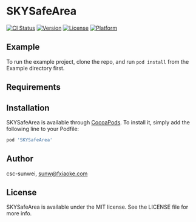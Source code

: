 # SKYSafeArea

[![CI Status](http://img.shields.io/travis/csc-sunwei/SKYSafeArea.svg?style=flat)](https://travis-ci.org/csc-sunwei/SKYSafeArea)
[![Version](https://img.shields.io/cocoapods/v/SKYSafeArea.svg?style=flat)](http://cocoapods.org/pods/SKYSafeArea)
[![License](https://img.shields.io/cocoapods/l/SKYSafeArea.svg?style=flat)](http://cocoapods.org/pods/SKYSafeArea)
[![Platform](https://img.shields.io/cocoapods/p/SKYSafeArea.svg?style=flat)](http://cocoapods.org/pods/SKYSafeArea)

## Example

To run the example project, clone the repo, and run `pod install` from the Example directory first.

## Requirements

## Installation

SKYSafeArea is available through [CocoaPods](http://cocoapods.org). To install
it, simply add the following line to your Podfile:

```ruby
pod 'SKYSafeArea'
```

## Author

csc-sunwei, sunw@fxiaoke.com

## License

SKYSafeArea is available under the MIT license. See the LICENSE file for more info.
